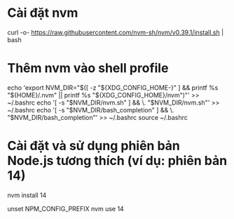 # Cài đặt nvm
curl -o- https://raw.githubusercontent.com/nvm-sh/nvm/v0.39.1/install.sh | bash

# Thêm nvm vào shell profile
echo 'export NVM_DIR="$([ -z "${XDG_CONFIG_HOME-}" ] && printf %s "${HOME}/.nvm" || printf %s "${XDG_CONFIG_HOME}/nvm")"' >> ~/.bashrc
echo '[ -s "$NVM_DIR/nvm.sh" ] && \. "$NVM_DIR/nvm.sh"' >> ~/.bashrc
echo '[ -s "$NVM_DIR/bash_completion" ] && \. "$NVM_DIR/bash_completion"' >> ~/.bashrc
source ~/.bashrc

# Cài đặt và sử dụng phiên bản Node.js tương thích (ví dụ: phiên bản 14)
nvm install 14

unset NPM_CONFIG_PREFIX
nvm use 14
